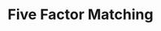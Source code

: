 ---
title: "Five Factor Matching"
layout: post
lang: en
lang-ref: 204-five-factor
section: 2
category: 
  - hiring
hero:
  image:
    src: 2.4-tx-heading.jpg
    alt: A photo of a pair of glasses resting on the edge of a laptop.
blocks: 
  - type: title
    label: The Problem
  - Many of the managers in Talent Cloud’s early workshops in 2017 reported that the hires they had secured through pool staffing processes in previous years had proved to be poor fits in the long run. This had led to frustration, further staffing gaps, and time and effort wasted. 
  - Several managers mentioned in these same workshops that their preferred staffing process was through “internal networking” (basically, poaching talent from other departments using personal networks). Managers reported that this practice was common among peers. Significantly, it wasn’t their preferred staffing method only because it was faster. It also allowed managers to get insights (before committing to a hire) about the soft skills and culture fit side of recruitment that was hard to come by otherwise. However, hiring managers and GC senior management who participated in interviews reported that the practice of internal poaching was unsustainable and harmful in large numbers; it was creating internal instability in teams requiring high-demand skills, and was failing to refresh the GC talent pool. This was particularly acute in digital talent and, ironically, HR related positions.
  - External applicants in workshops in 2017 reported frustration with applying for jobs where they knew nothing about the work environment or team they might be joining, and the absence of this information was a deterrent for highly qualified applicants with multiple employment choices. GC employee workshop participants who had previously been recruited to a team where the fit proved to be poor reported that they swiftly moved on to other positions (or intended to move on in the near future).
  - type: title
    label: The Hypotheses
  - type: list
    style: unordered
    items:
      - Humans hire humans. This means that the person each manager or applicant is in a process matters to both the initial hiring decision and the longevity of the success of the hiring fit. It’s not an accurate representation of the hiring process for a staffing model to be based on the assumption that a neutral widget hires another widget to fill an organizational gap with a specific set of criteria, without any behavioural, cultural, historical or ecosystem considerations in play.
      - By changing the information on the hiring poster to account for human factors, we can improve the optimization of the talent-to-team match for both the initial hiring result and longer term outcomes, such as retention rates and performance on the job.
      - By democratizing access to information (giving applicants more internal information about the organization than they normally get), more applicants who are a poor fit will self-select out of the process, leading to a higher overall quality of applicant pool for managers to choose from.
      - If managers factor human elements into the essential and asset requirements of the job itself, the final hiring selection will be more likely to result in a hire who can succeed in the role (not only doing the tasks of the job, but also working well with team members in a broader organizational context.)
      - Factoring culture fit elements into the hiring process will function as a form of “pre-boarding”, acting to accelerate the onboarding success of new hires long before the moment when the new hire actually starts in the job.
  - "<strong style=\"letter-spacing: -1px;\" data-h2-font-weight=\"b(800)\" data-h2-font-color=\"b(purple)\">Note: The overarching hypothesis to factor in culture carries a risk</strong> - one that we had to not only be aware of, but also actively work to guard against. When staffing processes strengthen culture fit, there is also the potential for a model that facilitates the “like hires like” scenario, which exacerbates gaps in inclusion and diversity, and works against equity-seeking groups. Awareness of this risk led the team to develop bias reduction elements, working in tandem with elements designed to optimize the talent-to-team match. (See Research Section 3 on the team’s diversity and inclusion theory and designs.)"
  - type: 5-factor
    sections:
      - title: Most work isn't done in isolation. So why design hiring models like this?
        graphic:
          src: 2.4-2-factor.png
          alt: A graphic showcasing a 2 factor hiring model that only focuses on the applicant and the job.
        subtitle: "Standard Process:<br>Two Factor Match"
        list:
          - Applicant
          - Job
      - title: Modern recruitment looks at human factors.
        graphic:
          src: 2.4-5-factor.png
          alt: A graphic showcasing a 5 factor hiring model that holistically addresses the applicant, the job, the manager, the team's culture, and the work environment.
        subtitle: "Talent Cloud's Process:<br>Five Factor Match"
        list:
          - Applicant
          - Job
          - Manager
          - Team Culture
          - Work Environment
  - type: title
    label: The Experiment
  - To begin, Talent Cloud needed to first identify which “human elements” to choose to test in a new type of GC job advertisement. The team held a series of workshops in 2017 to identify promising elements.
  - Taking the top 10 components of a job advertisement that recurred most often in workshops, Talent Cloud then conducted a survey (as a subset of other workshops) with internal and external applicants in 2017-18. This was a simple form that asked people to rank the order of importance for information on the job advertisement. The top three factors in our research were key tasks of the job, team culture, and impact. 
  - "Because Talent Cloud was already separately working on testing the intersection of key tasks, impact, and skills required (see Impact-Driven Staffing in this research section), we expanded on the concept of team culture. In the end, <strong style=\"letter-spacing: -1px;\" data-h2-font-weight=\"b(800)\" data-h2-font-color=\"b(purple)\">Talent Cloud elected to add manager profile, team culture and work environment to the job advertisement</strong>."
  - Talent Cloud tested these elements in live job processes, and interviewed applicants about the influence of these factors on their decision to apply. 
  - "Talent Cloud realized that if the information about “human elements” was to influence the hiring outcome, it needed to also factor into the screening criteria at the heart of the hiring process. Otherwise, the new information being shared might influence an applicant’s decision to apply, but it would fail to shape the other half of the equation: how managers decide on their final hire."
  - In order to connect the three human factors (team culture, manager leadership style and work environment) to the selection criteria, Talent Cloud tested the correlation between different workplaces and behaviours that were successful in different contexts. Talent Cloud ran a series of workshops in 2018 with managers, asking them to identify “the good, the bad and the ugly” when it came to GC workplaces, and then to work together to identify who succeeded in each of these environments. The results produced a “map” of sorts that Talent Cloud then used to design a semi-automated tool for managers in selecting essential and asset criteria for the job advertisement.
  - For example, if in their checklist on the manager’s job advertisement tool, managers identified that a workplace was high stress, resilience would be suggested to them as a soft skill to add to the job poster. This wasn’t so much behavioural psychology as it was an exercise in giving individual managers the benefit of collective advice from their peers. Managers made the final decision on whether or not to include the suggested soft skills. Managers were also given draft text by the tool (based on what elements of the work environment they selected) to help them craft a work environment statement for the job advertisement. (We found that managers procrastinated with this task significantly - blank text boxes on culture were daunting - until we gave them some rough text to start with. Managers love to edit - it’s what they’re trained for. This resolved the procrastination issue and automated the acceleration towards stronger, faster job advertisement drafts for HR advisors to review.)
  - Following the mapping exercise in 2018, and live testing in 2018-19, Talent Cloud revalidated and refined the insights by repeating the exercise in 2019, as part of refining its taxonomy for transferable skills. A fuller automation of this work has been designed and is in early testing stages.
  - type: image
    src: 2.4-tx-camera.png
    alt: A photo of a Canon camera resting on the ground.
    route: section1
  - type: title
    label: The Results
  - "While small in sample size, Talent Cloud found the five factor matching model enormously effective. Talent Cloud boasts an impressive rate of 9% of all applicants being “ready to receive an offer”. That’s to say, they’re deemed to be fully qualified for the position. In comparison, the <a href=\"https://www.glassdoor.com/research/time-to-hire-in-25-countries/\" target=\"_blank\" rel=\"noreferrer\" title=\"View source.\">private sector average is 2-3%</a>. (No statistics were available from the GC for a comparison.)"
  - We also did follow-up interviews with managers 1-2 years after their initial hire to find out how the fit went, and what the long-term impact of the hiring approach had been for overall successful work delivery and government fit. The results were impressive. We were able to interview 55% of our hiring managers, many of whom had made multiple hires through the platform. Retention rates for the recruited talent were enormously high at 94% still in the Government of Canada 1-2 years after the initial term hire (bearing in mind that the initial term positions were for 6 months - 1 year). 77% of these hires were still on the same team, and many had already had a term extension or conversion into an indeterminate position. In all but one case, managers reported that they were happy with the hiring fit, and would repeat the approach.
  - "Perhaps more importantly, managers reported that they thought the culture fit was strong and liked working with the employees hired. The applicants hired that we were able to interview reported the same thing, expressing fondness and loyalty to the team, and a strong culture fit. The hiring approach produced both productivity and happiness, which are workplace outcomes worth having. (See also Case Study: Manager and Applicant Interviews in Section 2 of this report.)"
  - type: title
    label: External Research
  - "In the academic literature on workplace recruitment and retention, there is strong consensus that organizational culture matters enormously. Whether an applicant is considering <span data-h2-font-style=\"b(underline)\" title=\"Bock, Laszlo. Work Rules! 2015.\">joining Google</span>, <span data-h2-font-style=\"b(underline)\" title=\"Rosenblat, Alex. Uberland. Univ of California Press. 2018.; Kessler, Sarah. Gigged. St. Martin’s Press, 2018.\">a gig-based employer</span>, <span data-h2-font-style=\"b(underline)\" title=\"Marquet, L. David. Turn the Ship Around! Penguin, 2013.\">the military</span> or <span data-h2-font-style=\"b(underline)\" title=\"Sinek, Simon. The Infinite Game. Penguin, 2019.\">the company that’s been around for 100 years</span>, the organization’s stated cultural values (and their demonstrated reputation for upholding them) are key factors in an organization’s ability to attract and retain the talent it needs to succeed. Consistently, the following things matter to applicants and employees: the work environment, who their manager and team is/will be, and what the overarching culture is in the organization."
  - "One of the important things to note is that while there are certain leadership values that are consistently important (see Why Flexibility and Authenticity Matter in this report), there is significant diversity when it comes to successful organizational cultures. This is often dependent on the size of the organization, their mandate or product, and what they offer in terms of a value proposition to customers and employees. In this context, <strong style=\"letter-spacing: -1px;\" data-h2-font-weight=\"b(800)\" data-h2-font-color=\"b(purple)\" title=\"PhD, Ron Friedman. The Best Place to Work. Penguin, 2014.\" data-h2-font-style=\"b(underline)\">it’s not about promoting a single correct model for organizational culture  - it’s all about optimizing the fit between a diverse range of organizations and the employees they attract</strong>. Not all humans learn and work the same way, and neither do organizations. <span data-h2-font-style=\"b(underline)\" title=\"Sheridan, Richard. Joy, Inc. Portfolio, 2015.\">Organizations that succeed with recruitment and retention tend to have a strong level of organizational self-awareness, and design their recruitment strategies to attract talent that will be a strong fit to their specific culture.</span>"
  - "Workplaces that wish to attract innovators and creative thinkers <span data-h2-font-style=\"b(underline)\" title=\"Grant, Adam M. Originals. Penguin, 2016.\">need to take special care to ensure that applicants are able to see themselves in the organization when being recruited, and that the organization is able to provide an environment where this type of talent can flourish</span>."
  - type: title
    label: Insights
  - "The effort to optimize the hiring fit between applicants and teams has led to numerous elements on the Talent Cloud platform, large and small. <strong style=\"letter-spacing: -1px;\" data-h2-font-weight=\"b(800)\" data-h2-font-color=\"b(purple)\">As with many “solutions”, it’s not about any one feature; it’s about adopting an approach that is considered in every feature.</strong> For us, our approach says that a strong fit between an incoming individual and their team is critical to successful work delivery. To account for this, systems and process design should approach actors in the system as humans, with emotions, work styles, preferences and lives beyond their jobs… and the fit between these humans will be as important as the skills each possesses individually. This base assumption has led to a platform that is radically different in feature design and operations than the standard GC hiring approach."
  - While there are ways to achieve this success through various features and design choices, systems that wish to optimize the talent-to-team match will need to extensively user test their choices, and should strongly consider including a focus on work environment, team culture and manager leadership style.
  - type: pullquote
    title: Who Uses Profiles and When?
    content:
      - Talent Cloud introduced profiles for both managers and applicants. These profiles were voluntary. We wanted to see how they would get used and if they added value to the platform.
      - Interestingly, applicants reported that the presence of an authentic manager profile was extremely important to them in the application process, even if the profile was relatively brief. In the only two cases where a Talent Cloud hiring manager declined to provide a profile, the final qualified candidates accepted other positions after the interview phase, resulting in no hire being made. While this could also be a coincidence, we think not. We had an instance where a manager with a profile and a manager without a profile posting almost identical jobs in the same period. The manager with the profile received almost twice as many applications, and had twice as many qualified candidates after the interview stage, leading to multiple hires.
      - On the other hand, when it came to applicant profiles, managers reported almost never referring to them. Instead, they focused their screening efforts on the application itself. This showcased the importance of applicants understanding the need to include details about how they came to earn their skills in the application itself, and factored significantly into the Timeline design Talent Cloud released in early 2021. (See Skills, Not Experience in Research Section 3 for more information.)
---